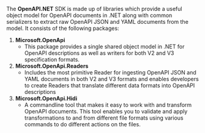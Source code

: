 The **OpenAPI.NET** SDK is made up of libraries which provide a useful object model for OpenAPI documents in .NET along with common serializers to extract raw OpenAPI JSON and YAML documents from the model. It consists of the following packages:
1. **Microsoft.OpenApi**
    - This package provides a single shared object model in .NET for OpenAPI descriptions as well as writers for both V2 and V3 specification formats.
2. **Microsoft.OpenApi.Readers**
    - Includes the most primitive Reader for ingesting OpenAPI JSON and YAML documents in both V2 and V3 formats and enables developers to create Readers that translate different data formats into OpenAPI descriptions
3. **Microsoft.OpenApi.Hidi**
    - A commandline tool that makes it easy to work with and transform OpenAPI documents. This tool enables you to validate and apply transformations to and from different file formats using various commands to do different actions on the files.


